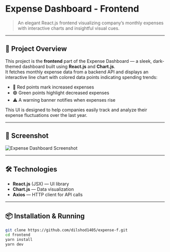 # Expense Dashboard - Frontend

> An elegant React.js frontend visualizing company’s monthly expenses with interactive charts and insightful visual cues.

---

## 🚀 Project Overview

This project is the **frontend** part of the Expense Dashboard — a sleek, dark-themed dashboard built using **React.js** and **Chart.js**.  
It fetches monthly expense data from a backend API and displays an interactive line chart with colored data points indicating spending trends:

- 🔴 Red points mark increased expenses  
- 🟢 Green points highlight decreased expenses  
- ⚠️ A warning banner notifies when expenses rise

This UI is designed to help companies easily track and analyze their expense fluctuations over the last year.

---

## 📸 Screenshot

![Expense Dashboard Screenshot](https://i.ibb.co/DxKPmpT/image-2025-06-14-12-22-23.png)

---

## 🛠️ Technologies

- **React.js** (JSX) — UI library  
- **Chart.js** — Data visualization  
- **Axios** — HTTP client for API calls

---

## 📦 Installation & Running

```bash
git clone https://github.com/dilshod1405/expense-f.git
cd frontend
yarn install
yarn dev
